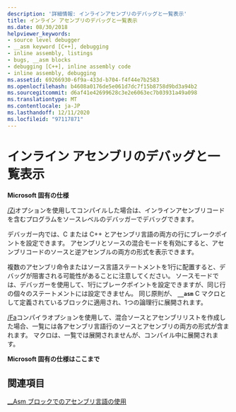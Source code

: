 ```yaml
---
description: '詳細情報: インラインアセンブリのデバッグと一覧表示'
title: インライン アセンブリのデバッグと一覧表示
ms.date: 08/30/2018
helpviewer_keywords:
- source level debugger
- __asm keyword [C++], debugging
- inline assembly, listings
- bugs, __asm blocks
- debugging [C++], inline assembly code
- inline assembly, debugging
ms.assetid: 69266930-6f9a-433d-b704-f4f44e7b2583
ms.openlocfilehash: b4608a0176de5e061d7dc7f15b8758d9bd3a94b2
ms.sourcegitcommit: d6af41e42699628c3e2e6063ec7b03931a49a098
ms.translationtype: MT
ms.contentlocale: ja-JP
ms.lasthandoff: 12/11/2020
ms.locfileid: "97117871"
---
```

# <a name="debugging-and-listings-for-inline-assembly"></a>インライン アセンブリのデバッグと一覧表示

**Microsoft 固有の仕様**

[/Zi](../../build/reference/z7-zi-zi-debug-information-format.md)オプションを使用してコンパイルした場合は、インラインアセンブリコードを含むプログラムをソースレベルのデバッガーでデバッグできます。

デバッガー内では、C または C++ とアセンブリ言語の両方の行にブレークポイントを設定できます。 アセンブリとソースの混合モードを有効にすると、アセンブリコードのソースと逆アセンブルの両方の形式を表示できます。

複数のアセンブリ命令またはソース言語ステートメントを1行に配置すると、デバッグが阻害される可能性があることに注意してください。 ソースモードでは、デバッガーを使用して、1行にブレークポイントを設定できますが、同じ行の個々のステートメントには設定できません。 同じ原則が、 **`__asm`** C マクロとして定義されているブロックに適用され、1つの論理行に展開されます。

[/Fa](../../build/reference/fa-fa-listing-file.md)コンパイラオプションを使用して、混合ソースとアセンブリリストを作成した場合、一覧には各アセンブリ言語行のソースとアセンブリの両方の形式が含まれます。 マクロは、一覧では展開されませんが、コンパイル中に展開されます。

**Microsoft 固有の仕様はここまで**

## <a name="see-also"></a>関連項目

[__Asm ブロックでのアセンブリ言語の使用](../../assembler/inline/using-assembly-language-in-asm-blocks.md)<br/>
